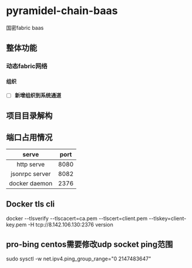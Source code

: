 # pyramidel-chain-baas

国密fabric baas

## 整体功能

### 动态fabric网络

#### 组织

- [ ] **新增组织到系统通道**

## 项目目录解构

## 端口占用情况

| serve | port |
| :------------: | :--: |
| http serve | 8080 |
| jsonrpc server | 8082 |
| docker daemon | 2376 |

## Docker tls cli

docker --tlsverify --tlscacert=ca.pem --tlscert=client.pem --tlskey=client-key.pem -H tcp://8.142.106.130:2376 version

## pro-bing centos需要修改udp socket ping范围

sudo sysctl -w net.ipv4.ping_group_range="0 2147483647"
